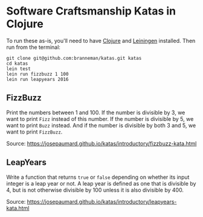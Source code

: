 # Software Craftsmanship Katas in Clojure

To run these as-is, you'll need to have [Clojure](https://clojure.org/) and [Leiningen](https://leiningen.org/) installed. Then run from the terminal:

```
git clone git@github.com:branneman/katas.git katas
cd katas
lein test
lein run fizzbuzz 1 100
lein run leapyears 2016
```

## FizzBuzz

Print the numbers between 1 and 100. If the number is divisible by 3, we want to print `Fizz` instead of this number. If the number is divisible by 5, we want to print `Buzz` instead. And if the number is divisible by both 3 and 5, we want to print `FizzBuzz`.

Source: https://josepaumard.github.io/katas/introductory/fizzbuzz-kata.html

## LeapYears

Write a function that returns `true` or `false` depending on whether its input integer is a leap year or not. A leap year is defined as one that is divisible by 4, but is not otherwise divisible by 100 unless it is also divisible by 400.

Source: https://josepaumard.github.io/katas/introductory/leapyears-kata.html
